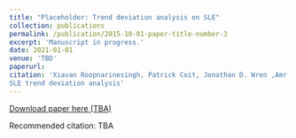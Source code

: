 ```yaml
---
title: "Placeholder: Trend deviation analysis on SLE"
collection: publications
permalink: /publication/2015-10-01-paper-title-number-3
excerpt: 'Manuscript in progress.'
date: 2021-01-01
venue: 'TBD'
paperurl:
citation: 'Xiavan‌ ‌Roopnarinesingh,‌ ‌Patrick Coit, ‌Jonathan‌ D. ‌Wren‌ ‌,Amr Sawalha. (2021)
SLE trend deviation analysis'
---
```



[Download paper here (TBA)](http://xroopnar.github.io/files/paper3.pdf)

Recommended citation: TBA
